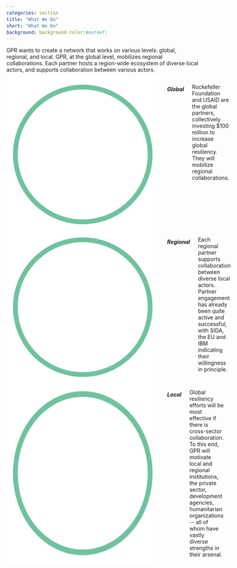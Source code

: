 ```yaml
---
categories: section
title: "What We Do"
short: "What We Do"
background: background-color:#eaf4ef;
---
```



<p class="main">GPR wants to create a network that works on various levels: global,  regional, and local. GPR, at the global level, mobilizes regional  collaborations. Each partner hosts a region-wide ecosystem of diverse  local actors, and supports collaboration between various actors.
</p>


<div class="row">
  <div class="medium-4 small-4 columns">
  <img src="img/regional2.svg" />
	<h5>Global</h5>
	<p class="captions">Rockefeller Foundation and USAID are the global partners, collectively  investing $100 million to increase global resiliency. They will mobilize  regional collaborations.</p>
	</div>
  <div class="large-4 medium-4 small-4 columns">
  <img src="img/regional2.svg" />
  <h5>Regional</h5>
	<p class="captions">Each regional partner supports collaboration between diverse local  actors. Partner engagement has already been quite active and successful,  with SIDA, the EU and IBM indicating their willingness in principle. </p>
	</div>
  <div class="large-4 medium-4 small-4 columns">
  <img src="img/regional2.svg" />
  <h5>Local</h5>
	<p class="captions">Global resiliency efforts will be most effective if there is cross-sector collaboration. To this end, GPR will motivate local and regional institutions, the private sector,  development agencies, humanitarian organizations -- all of whom have  vastly diverse strengths in their arsenal.</p>
	</div>
</div>


